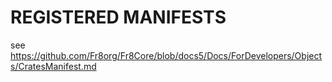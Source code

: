 # REGISTERED MANIFESTS

see https://github.com/Fr8org/Fr8Core/blob/docs5/Docs/ForDevelopers/Objects/CratesManifest.md
